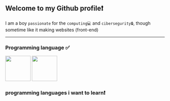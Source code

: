 ## Welcome to my Github profile❗


I am a boy `passionate` for the `computing💻` and `cibersegurity🔒`, though sometime like it making websites (front-end)

<hr>

### Programming language ✅ <br>

<img src="https://user-images.githubusercontent.com/111251653/184557325-07c46fd6-9b47-4c63-b7cc-cb27b441a05b.png" width="80px" height="80px"> <img src="https://user-images.githubusercontent.com/111251653/184557470-90df25a9-6c82-4037-bb8a-d6d22f50ee1e.png" width="80px" height="80px">

### programming languages i want to learn❗
